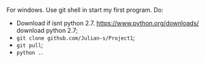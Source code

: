 For windows. Use git shell in start my first program. Do:
- Download if isnt python 2.7. https://www.python.org/downloads/ download python 2.7;
- `git clone github.com/Julian-s/Project1`;
- `git pull`;
- `python .`.
